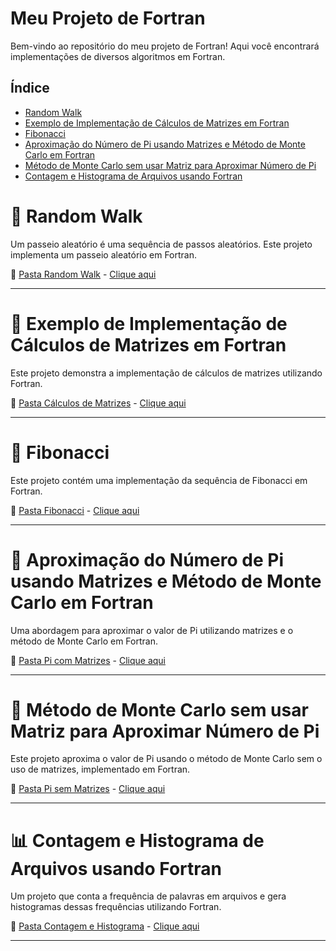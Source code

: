 # Meu Projeto de Fortran

Bem-vindo ao repositório do meu projeto de Fortran! Aqui você encontrará implementações de diversos algoritmos em Fortran.

## Índice
- [Random Walk](#-random-walk)
- [Exemplo de Implementação de Cálculos de Matrizes em Fortran](#-exemplo-de-implementação-de-cálculos-de-matrizes-em-fortran)
- [Fibonacci](#-fibonacci)
- [Aproximação do Número de Pi usando Matrizes e Método de Monte Carlo em Fortran](#-aproximação-do-número-de-pi-usando-matrizes-e-método-de-monte-carlo-em-fortran)
- [Método de Monte Carlo sem usar Matriz para Aproximar Número de Pi](#-método-de-monte-carlo-sem-usar-matriz-para-aproximar-número-de-pi)
- [Contagem e Histograma de Arquivos usando Fortran](#-contagem-e-histograma-de-arquivos-usando-fortran)

# 🌟 Random Walk

Um passeio aleatório é uma sequência de passos aleatórios. Este projeto implementa um passeio aleatório em Fortran.

🔗 [Pasta Random Walk](./Random%20Walk) - [Clique aqui](./Random%20Walk)

---

# 🧮 Exemplo de Implementação de Cálculos de Matrizes em Fortran

Este projeto demonstra a implementação de cálculos de matrizes utilizando Fortran.

🔗 [Pasta Cálculos de Matrizes](./Matriz-Fort) - [Clique aqui](./Matriz-Fort)

---

# 🔢 Fibonacci

Este projeto contém uma implementação da sequência de Fibonacci em Fortran.

🔗 [Pasta Fibonacci](./Fibonacci) - [Clique aqui](./Fibonacci)

---

# 🔢 Aproximação do Número de Pi usando Matrizes e Método de Monte Carlo em Fortran

Uma abordagem para aproximar o valor de Pi utilizando matrizes e o método de Monte Carlo em Fortran.

🔗 [Pasta Pi com Matrizes](./Numero%20de%20PI(Usando%20Matriz)) - [Clique aqui](./Numero%20de%20PI(Usando%20Matriz))

---

# 🎲 Método de Monte Carlo sem usar Matriz para Aproximar Número de Pi

Este projeto aproxima o valor de Pi usando o método de Monte Carlo sem o uso de matrizes, implementado em Fortran.

🔗 [Pasta Pi sem Matrizes](./Numero_de_PI) - [Clique aqui](./Numero_de_PI)

---

# 📊 Contagem e Histograma de Arquivos usando Fortran

Um projeto que conta a frequência de palavras em arquivos e gera histogramas dessas frequências utilizando Fortran.

🔗 [Pasta Contagem e Histograma](./Contagem_End_file->E_Histograma) - [Clique aqui](./Contagem_End_file->E_Histograma)

---
